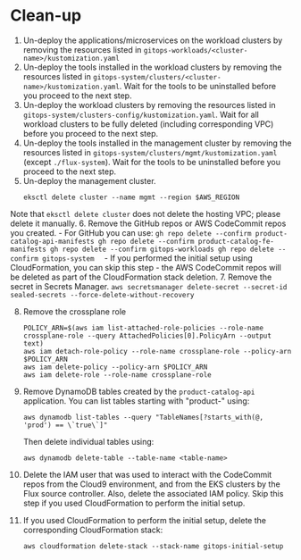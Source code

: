 # Clean-up
1. Un-deploy the applications/microservices on the workload clusters by removing the resources listed in `gitops-workloads/<cluster-name>/kustomization.yaml`
2. Un-deploy the tools installed in the workload clusters by removing the resources listed in `gitops-system/clusters/<cluster-name>/kustomization.yaml`. Wait for the tools to be uninstalled before you proceed to the next step.
3. Un-deploy the workload clusters by removing the resources listed in `gitops-system/clusters-config/kustomization.yaml`. Wait for all workload clusters to be fully deleted (including corresponding VPC) before you proceed to the next step.
4. Un-deploy the tools installed in the management cluster by removing the resources listed in `gitops-system/clusters/mgmt/kustomization.yaml` (except `./flux-system`). Wait for the tools to be uninstalled before you proceed to the next step.
5. Un-deploy the management cluster.
    ```
    eksctl delete cluster --name mgmt --region $AWS_REGION
    ```
Note that `eksctl delete cluster` does not delete the hosting VPC; please delete it manually.
6. Remove the GitHub repos or AWS CodeCommit repos you created.
    - For GitHub you can use:
        ```
        gh repo delete --confirm product-catalog-api-manifests
        gh repo delete --confirm product-catalog-fe-manifests
        gh repo delete --confirm gitops-workloads
        gh repo delete --confirm gitops-system  
        ```
    - If you performed the initial setup using CloudFormation, you can skip this step - the AWS CodeCommit repos will be deleted as part of the CloudFormation stack deletion.
7. Remove the secret in Secrets Manager.
    ```
    aws secretsmanager delete-secret --secret-id sealed-secrets --force-delete-without-recovery
    ```

8. Remove the crossplane role
    ```
    POLICY_ARN=$(aws iam list-attached-role-policies --role-name crossplane-role --query AttachedPolicies[0].PolicyArn --output text)
    aws iam detach-role-policy --role-name crossplane-role --policy-arn $POLICY_ARN
    aws iam delete-policy --policy-arn $POLICY_ARN 
    aws iam delete-role --role-name crossplane-role
    ```

9. Remove DynamoDB tables created by the `product-catalog-api` application. You can list tables
starting with "product-" using:
    ```
    aws dynamodb list-tables --query "TableNames[?starts_with(@, 'prod') == \`true\`]"
    ```
    Then delete individual tables using:
    ```
    aws dynamodb delete-table --table-name <table-name>
    ```
10. Delete the IAM user that was used to interact with the CodeCommit repos from the Cloud9 environment, and from the EKS clusters by the Flux source controller. Also, delete the associated IAM policy. Skip this step if you used CloudFormation to perform the initial setup.

11. If you used CloudFormation to perform the initial setup, delete the corresponding CloudFormation stack:
    ```
    aws cloudformation delete-stack --stack-name gitops-initial-setup
    ```
